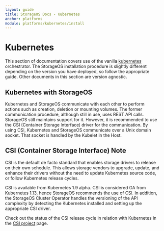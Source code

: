 ```yaml
---
layout: guide
title: StorageOS Docs - Kubernetes
anchor: platforms
module: platforms/kubernetes/install
---
```


# Kubernetes

This section of documentation covers use of the vanilla [kubernetes](https://kubernetes.io/) 
orchestrator. The StorageOS installation procedure is slightly different depending 
on the version you have deployed, so follow the appropriate guide. Other documents
in this section are version agnostic.

## Kubernetes with StorageOS

Kubernetes and StorageOS communicate with each other to perform actions such as
creation, deletion or mounting volumes. The former communication procedure, although still in use, uses REST
API calls. StorageOS still maintains support for it. However, it is recommended
to use the CSI (Container Storage Interface) driver for the communication. By
using CSI, Kubernetes and StorageOS communicate over a Unix domain socket. That
socket is handled by the Kubelet in the Host.

## CSI (Container Storage Interface) Note

CSI is the default de facto standard that enables storage drivers to release on their own
schedule. This allows storage vendors to upgrade, update, and enhance their drivers 
without the need to update Kubernetes source code, or follow Kubernetes release
cycles.

CSI is available from Kubernetes 1.9 alpha. CSI is considered GA from
Kubernetes 1.13, hence StorageOS recommends the use of CSI. In addition, the
StorageOS Cluster Operator handles the versioning of the API complexity by
detecting the Kubernetes installed and setting up the appropriate CSI driver.

Check out the status of the CSI release cycle in relation with Kubernetes in
the [CSI project](https://kubernetes-csi.github.io/docs/) page.
